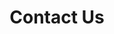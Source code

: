 ---
title: Contact Us
sub: >-
  Have questions? I have answers.
image: public/img/contact-bg.jpg
---